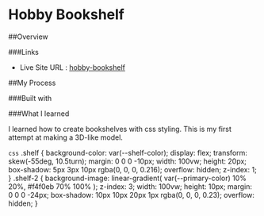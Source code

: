 # Hobby Bookshelf

##Overview

###Links

- Live Site URL : [hobby-bookshelf](https://leafy-duckanoo-a68971.netlify.app/#bestsellers)

##My Process

###Built with

###What I learned

I learned how to create bookshelves with css styling. This is my first attempt at making a 3D-like model.

`css`
.shelf {
background-color: var(--shelf-color);
display: flex;
transform: skew(-55deg, 10.5turn);
margin: 0 0 0 -10px;
width: 100vw;
height: 20px;
box-shadow: 5px 3px 10px rgba(0, 0, 0, 0.216);
overflow: hidden;
z-index: 1;
}
.shelf-2 {
background-image: linear-gradient(
var(--primary-color) 10% 20%,
#f4f0eb 70% 100%
);
z-index: 3;
width: 100vw;
height: 10px;
margin: 0 0 0 -24px;
box-shadow: 10px 10px 20px 1px rgba(0, 0, 0, 0.23);
overflow: hidden;
}
